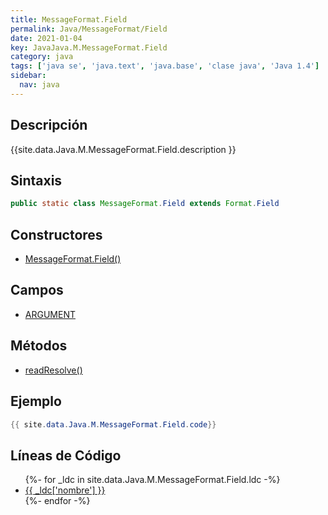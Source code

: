 ```yaml
---
title: MessageFormat.Field
permalink: Java/MessageFormat/Field
date: 2021-01-04
key: JavaJava.M.MessageFormat.Field
category: java
tags: ['java se', 'java.text', 'java.base', 'clase java', 'Java 1.4']
sidebar: 
  nav: java
---
```


## Descripción
{{site.data.Java.M.MessageFormat.Field.description }}

## Sintaxis
~~~java
public static class MessageFormat.Field extends Format.Field
~~~

## Constructores
* [MessageFormat.Field()](/Java/MessageFormat/Field/MessageFormat/Field/)

## Campos
* [ARGUMENT](/Java/MessageFormat/Field/ARGUMENT)

## Métodos
* [readResolve()](/Java/MessageFormat/Field/readResolve)

## Ejemplo
~~~java
{{ site.data.Java.M.MessageFormat.Field.code}}
~~~

## Líneas de Código
<ul>
{%- for _ldc in site.data.Java.M.MessageFormat.Field.ldc -%}
   <li>
       <a href="{{_ldc['url'] }}">{{ _ldc['nombre'] }}</a>
   </li>
{%- endfor -%}
</ul>

